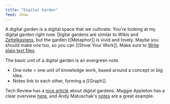 ```yaml
---
title: "Digital Garden"
feed: show
---
```


A digital garden is a digital space that we cultivate. You're looking at my digital garden right now. Digital gardens are similar to Wikis and [Zettelkastens](https://zettelkasten.de/posts/overview/), but the garden [[Metaphor]] is vivid and lovely. Maybe you should make one too, so you can [[Show Your Work]]. Make sure to [Write plain text files](https://sive.rs/plaintext). 

The basic unit of a digital garden is an evergreen note. 
* One note = one unit of knowledge work, based around a concept or big idea. 
* Notes link to each other, forming a [[Graph]].




Tech Review has a [nice article](https://www.technologyreview.com/2020/09/03/1007716/digital-gardens-let-you-cultivate-your-own-little-bit-of-the-internet/) about digital gardens. Maggie Appleton has a clear overview [here](https://maggieappleton.com/evergreens), and Andy Matuschak's [notes](https://notes.andymatuschak.org/) are a great example.
